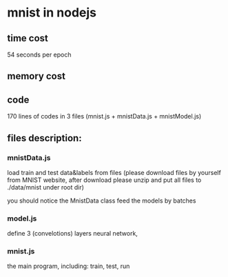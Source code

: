 # mnist in nodejs

## time cost

54 seconds per epoch

## memory cost

## code

170 lines of codes in 3 files (mnist.js + mnistData.js + mnistModel.js)

## files description:
### mnistData.js
load train and test data&labels from files (please download files by yourself from MNIST website, after download please unzip and put all files to ./data/mnist under root dir)

you should notice the MnistData class feed the models by batches


### model.js
define 3 (convelotions) layers neural network, 

### mnist.js
the main program, including: train, test, run